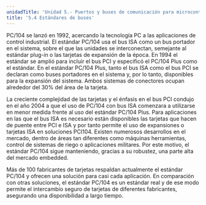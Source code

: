 ```yaml
---
unidadTitle: 'Unidad 5.- Puertos y buses de comunicación para microcontroladores'
title: '5.4 Estándares de buses'
---
```


PC/104 se lanzó en 1992, acercando la tecnología PC a las aplicaciones de control industrial. El estándar PC/104 usa el bus ISA como un bus portador en el sistema, sobre el que las unidades se interconectan, semejante al estándar plug-in o las tarjetas de expansión de la época. En 1994 el estándar se amplió para incluir el bus PCI y especificó el PC/104 Plus como el estándar. En el estándar PC/104 Plus, tanto el bus ISA como el bus PCI se declaran como buses portadores en el sistema y, por lo tanto, disponibles para la expansión del sistema. Ambos sistemas de conectores ocupan alrededor del 30% del área de la tarjeta.

La creciente complejidad de las tarjetas y el énfasis en el bus PCI condujo en el año 2004 a que el uso de PC/104 con bus ISA comenzara a utilizarse en menor medida frente al uso del estándar PC/104 Plus. Para aplicaciones en las que el bus ISA es necesario están disponibles las tarjetas que hacen de puente entre PCI e ISA y por tanto permite el uso de expansiones o tarjetas ISA en soluciones PCI104. Existen numerosos desarrollos en el mercado, dentro de áreas tan diferentes como máquinas herramientas, control de sistemas de riego o aplicaciones militares. Por este motivo, el estándar PC/104 sigue manteniendo, gracias a su robustez, una parte alta del mercado embedded.

Más de 100 fabricantes de tarjetas respaldan actualmente el estándar PC/104 y ofrecen una solución para casi cada aplicación. En comparación con otras soluciones, el estándar PC/104 es un estándar real y de ese modo permite el intercambio seguro de tarjetas de diferentes fabricantes, asegurando una disponibilidad a largo tiempo. 